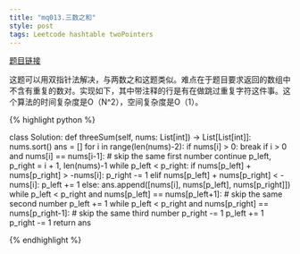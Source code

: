 ```yaml
---
title: "mq013.三数之和"
style: post
tags: Leetcode hashtable twoPointers
---
```


[题目链接](https://leetcode-cn.com/problems/3sum/)

这题可以用双指针法解决，与两数之和这题类似。难点在于题目要求返回的数组中不含有重复的数对。实现如下，其中带注释的行是有在做跳过重复字符这件事。这个算法的时间复杂度是O（N^2），空间复杂度是O（1）。

{% highlight python %}

class Solution:
    def threeSum(self, nums: List[int]) -> List[List[int]]:
        nums.sort()
        ans = []
        for i in range(len(nums)-2):
            if nums[i] > 0:
                break
            if i > 0 and nums[i] == nums[i-1]: # skip the same first number
                continue
            p_left, p_right = i + 1, len(nums)-1
            while p_left < p_right:
                if nums[p_left] + nums[p_right] > -nums[i]:
                    p_right -= 1
                elif nums[p_left] + nums[p_right] < -nums[i]:
                    p_left += 1
                else:
                    ans.append([nums[i], nums[p_left], nums[p_right]])
                    while p_left < p_right and nums[p_left] == nums[p_left+1]: # skip the same second number
                        p_left += 1
                    while p_left < p_right and nums[p_right] == nums[p_right-1]: # skip the same third number
                        p_right -= 1
                    p_left += 1
                    p_right -= 1
        return ans

{% endhighlight %}

